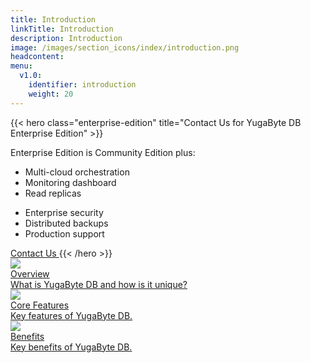 ```yaml
---
title: Introduction
linkTitle: Introduction
description: Introduction
image: /images/section_icons/index/introduction.png
headcontent:
menu:
  v1.0:
    identifier: introduction
    weight: 20
---
```


{{< hero class="enterprise-edition" title="Contact Us for YugaByte DB Enterprise Edition" >}}
<p class="subtitle">
Enterprise Edition is Community Edition plus:
</p>
<div class="row features">
<div class="col-12 col-md-12 col-lg-12 col-xl-4">

  - Multi-cloud orchestration
  - Monitoring dashboard
  - Read replicas

</div>
<div class="col-12 col-md-12 col-lg-12 col-xl-4">

  - Enterprise security
  - Distributed backups
  - Production support
</div>
</div>
<a href="https://www.yugabyte.com/enterprise-edition-trial/" class="btn cta-button">
  Contact Us
</a>
{{< /hero >}}


<div class="row">
  <div class="col-12 col-md-6">
    <a class="section-link icon-offset" href="overview/">
      <div class="head">
        <img class="icon" src="/images/section_icons/introduction/overview.png" aria-hidden="true" />   
        <div class="title">Overview</div>
      </div>
      <div class="body">
        What is YugaByte DB and how is it unique?
      </div>
    </a>
  </div>

  <div class="col-12 col-md-6">
    <a class="section-link icon-offset" href="core-features">
      <div class="head">
        <img class="icon" src="/images/section_icons/introduction/core_features.png" aria-hidden="true" />     
        <div class="title">Core Features</div>
      </div>
      <div class="body">
        Key features of YugaByte DB.
      </div>
    </a>
  </div>

  <div class="col-12 col-md-6">
    <a class="section-link icon-offset" href="benefits">
      <div class="head">
        <img class="icon" src="/images/section_icons/introduction/benefits.png" aria-hidden="true" />       
        <div class="title">Benefits</div>
      </div>
      <div class="body">
        Key benefits of YugaByte DB.
      </div>
    </a>
  </div>
</div>
